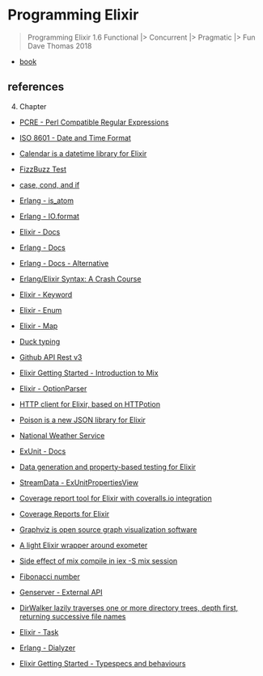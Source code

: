 # Programming Elixir

> Programming Elixir 1.6
> Functional |> Concurrent |> Pragmatic |> Fun
> Dave Thomas
> 2018

- [book](https://pragprog.com/titles/elixir16)

## references

4. Chapter

- [PCRE - Perl Compatible Regular Expressions](http://www.pcre.org/)
- [ISO 8601 - Date and Time Format](https://www.iso.org/iso-8601-date-and-time-format.html)
- [Calendar is a datetime library for Elixir](https://github.com/lau/calendar)

- [FizzBuzz Test](http://wiki.c2.com/?FizzBuzzTest)
- [case, cond, and if](https://elixir-lang.org/getting-started/case-cond-and-if.html)
- [Erlang - is_atom](http://erlang.org/doc/man/erlang.html#is_atom-1)
- [Erlang - IO.format](http://erlang.org/doc/man/io.html#format-2)
- [Elixir - Docs](https://hexdocs.pm/elixir)
- [Erlang - Docs](http://erlang.org/doc/)
- [Erlang - Docs - Alternative](https://erldocs.com/)
- [Erlang/Elixir Syntax: A Crash Course](https://elixir-lang.org/crash-course.html)
- [Elixir - Keyword](https://hexdocs.pm/elixir/Keyword.html)
- [Elixir - Enum](https://hexdocs.pm/elixir/Enum.html)
- [Elixir - Map](https://hexdocs.pm/elixir/Map.html)
- [Duck typing](https://en.wikipedia.org/wiki/Duck_typing)
- [Github API Rest v3](https://developer.github.com/v3/)
- [Elixir Getting Started - Introduction to Mix](https://elixir-lang.org/getting-started/mix-otp/introduction-to-mix.html)
- [Elixir - OptionParser](https://hexdocs.pm/elixir/OptionParser.html)
- [HTTP client for Elixir, based on HTTPotion](https://github.com/edgurgel/httpoison)
- [Poison is a new JSON library for Elixir](https://github.com/devinus/poison)
- [National Weather Service](https://w1.weather.gov/xml/current_obs/)
- [ExUnit - Docs](https://hexdocs.pm/ex_unit/ExUnit.html)
- [Data generation and property-based testing for Elixir](https://github.com/whatyouhide/stream_data)
- [StreamData - ExUnitPropertiesView](https://hexdocs.pm/stream_data/ExUnitProperties.html)
- [Coverage report tool for Elixir with coveralls.io integration](https://github.com/parroty/excoveralls)
- [Coverage Reports for Elixir](https://github.com/alfert/coverex)
- [Graphviz is open source graph visualization software](https://www.graphviz.org/)
- [A light Elixir wrapper around exometer](https://github.com/pinterest/elixometer)
- [Side effect of mix compile in iex -S mix session](https://github.com/elixir-lang/elixir/issues/1050)
- [Fibonacci number](https://en.wikipedia.org/wiki/Fibonacci_number)
- [Genserver - External API](https://media.pragprog.com/titles/elixir16/code/otp-server/2/sequence/lib/sequence/server.ex)
- [DirWalker lazily traverses one or more directory trees, depth first, returning successive file names](https://github.com/pragdave/dir_walker)
- [Elixir - Task](https://hexdocs.pm/elixir/Task.html)
- [Erlang - Dialyzer](http://erlang.org/doc/man/dialyzer.html)
- [Elixir Getting Started - Typespecs and behaviours](https://elixir-lang.org/getting-started/typespecs-and-behaviours.html)
